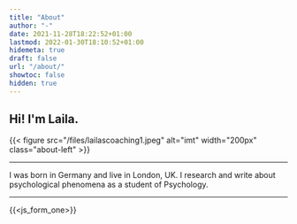 ```yaml
---
title: "About"
author: "-"
date: 2021-11-28T18:22:52+01:00
lastmod: 2022-01-30T18:10:52+01:00
hidemeta: true 
draft: false
url: "/about/"
showtoc: false
hidden: true
---
```


## Hi! I'm Laila. 

{{< figure src="/files/lailascoaching1.jpeg" alt="imt" width="200px" class="about-left" >}} 

--- 
I was born in Germany and live in London, UK. I research and write about psychological phenomena as a student of Psychology.

--- 

{{<js_form_one>}}
